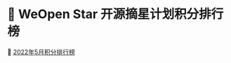 # 📝 WeOpen Star 开源摘星计划积分排行榜

📃 [2022年5月积分排行榜](https://github.com/weopenprojects/WeOpen-Star/blob/main/Contributors/ranking-list_May.md)
